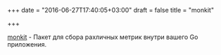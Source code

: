 +++
date = "2016-06-27T17:40:05+03:00"
draft = false
title = "monkit"

+++

<p><a href="https://github.com/spacemonkeygo/monkit">monkit</a>&nbsp;- Пакет для сбора рахличных метрик внутри вашего Go приложения.</p>

